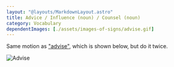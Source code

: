 ```yaml
---
layout: "@layouts/MarkdownLayout.astro"
title: Advice / Influence (noun) / Counsel (noun)
category: Vocabulary
dependentImages: [./assets/images-of-signs/advise.gif]
---
```


Same motion as ["advise"](../advise),
which is shown below, but do it twice.

![Advise](@signs/advise.gif)
